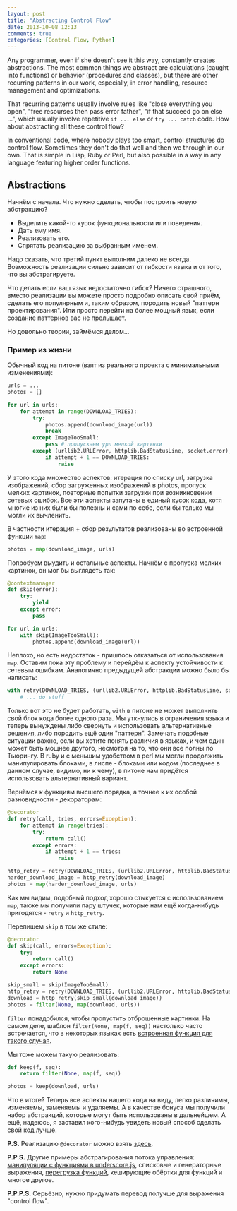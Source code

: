 ```yaml
---
layout: post
title: "Abstracting Control Flow"
date: 2013-10-08 12:13
comments: true
categories: [Control Flow, Python]
---
```


Any programmer, even if she doesn't see it this way, constantly creates abstractions. The most common things we abstract are calculations (caught into functions) or behavior (procedures and classes), but there are other recurring patterns in our work, especially, in error handling, resource management and optimizations.

That recurring patterns usually involve rules like "close everything you open", "free resourses then pass error father", "if that succeed go on else ...", which usually involve repetitive `if ... else` or `try ... catch` code. How about abstracting all these control flow?

In conventional code, where nobody plays too smart, control structures do control flow. Sometimes they don't do that well and then we through in our own. That is simple in Lisp, Ruby or Perl, but also possible in a way in any language featuring higher order functions.


## Abstractions

Начнём с начала. Что нужно сделать, чтобы построить новую абстракцию?

- Выделить какой-то кусок функциональности или поведения.
- Дать ему имя.
- Реализовать его.
- Спрятать реализацию за выбранным именем.

Надо сказать, что третий пункт выполним далеко не всегда. Возможность реализации сильно зависит от гибкости языка и от того, что вы абстрагируете.

Что делать если ваш язык недостаточно гибок? Ничего страшного, вместо реализации вы можете просто подробно описать свой приём, сделать его популярным и, таким образом, породить новый "паттерн проектирования". Или просто перейти на более мощный язык, если создание паттернов вас не прельщает.

Но довольно теории, займёмся делом...


### Пример из жизни

Обычный код на питоне (взят из реального проекта с минимальными изменениями):

``` python
urls = ...
photos = []

for url in urls:
    for attempt in range(DOWNLOAD_TRIES):
        try:
            photos.append(download_image(url))
            break
        except ImageTooSmall:
            pass # пропускаем урл мелкой картинки
        except (urllib2.URLError, httplib.BadStatusLine, socket.error), e:
            if attempt + 1 == DOWNLOAD_TRIES:
                raise
```

У этого кода множество аспектов: итерация по списку url, загрузка изображений, сбор загруженных изображений в photos, пропуск мелких картинок, повторные попытки загрузки при возникновении сетевых ошибок. Все эти аспекты запутаны в единый кусок кода, хотя многие из них были бы полезны и сами по себе, если бы только мы могли их вычленить.

В частности итерация + сбор результатов реализованы во встроенной функции <code>map</code>:

``` python
photos = map(download_image, urls)
```
Попробуем выудить и остальные аспекты. Начнём с пропуска мелких картинок, он мог бы выглядеть так:

``` python
@contextmanager
def skip(error):
    try:
        yield
    except error:
        pass

for url in urls:
    with skip(ImageTooSmall):
        photos.append(download_image(url))
```
Неплохо, но есть недостаток - пришлось отказаться от использования <code>map</code>. Оставим пока эту проблему и перейдём к аспекту устойчивости к сетевым ошибкам. Аналогично предыдущей абстракции можно было бы написать:

``` python
with retry(DOWNLOAD_TRIES, (urllib2.URLError, httplib.BadStatusLine, socket.error)):
    # ... do stuff
```
Только вот это не будет работать, <code>with</code> в питоне не может выполнить свой блок кода более одного раза. Мы уткнулись в ограничения языка и теперь вынуждены либо свернуть и использовать альтернативные решения, либо породить ещё один "паттерн". Замечать подобные ситуации важно, если вы хотите понять различия в языках, и чем один может быть мощнее другого, несмотря на то, что они все полны по Тьюрингу. В ruby и с меньшим удобством в perl мы могли продолжить манипулировать блоками, в лиспе - блоками или кодом (последнее в данном случае, видимо, ни к чему), в питоне нам придётся использовать альтернативный вариант.

Вернёмся к функциям высшего порядка, а точнее к их особой разновидности - декораторам:

``` python
@decorator
def retry(call, tries, errors=Exception):
    for attempt in range(tries):
        try:
            return call()
        except errors:
            if attempt + 1 == tries:
                raise

http_retry = retry(DOWNLOAD_TRIES, (urllib2.URLError, httplib.BadStatusLine, socket.error))
harder_download_image = http_retry(download_image)
photos = map(harder_download_image, urls)
```
Как мы видим, подобный подход хорошо стыкуется с использованием <code>map</code>, также мы получили пару штучек, которые нам ещё когда-нибудь пригодятся - <code>retry</code> и <code>http_retry</code>.

Перепишем <code>skip</code> в том же стиле:

``` python
@decorator
def skip(call, errors=Exception):
    try:
        return call()
    except errors:
        return None

skip_small = skip(ImageTooSmall)
http_retry = retry(DOWNLOAD_TRIES, (urllib2.URLError, httplib.BadStatusLine, socket.error))
download = http_retry(skip_small(download_image))
photos = filter(None, map(download, urls))
```
<code>filter</code> понадобился, чтобы пропустить отброшенные картинки. На самом деле, шаблон <code>filter(None, map(f, seq))</code> настолько часто встречается, что в некоторых языках есть <a href="http://clojuredocs.org/clojure_core/clojure.core/keep">встроенная функция для такого случая</a>.

Мы тоже можем такую реализовать:

``` python
def keep(f, seq):
    return filter(None, map(f, seq))

photos = keep(download, urls)
```
Что в итоге? Теперь все аспекты нашего кода на виду, легко различимы, изменяемы, заменяемы и удаляемы. А в качестве бонуса мы получили набор абстракций, которые могут быть использованы в дальнейшем. А ещё, надеюсь, я заставил кого-нибудь увидеть новый способ сделать свой код лучше.

<b>P.S.</b> Реализацию <code>@decorator</code> можно взять <a href="https://github.com/Suor/funcy/blob/master/funcy/decorators.py">здесь</a>.

<b>P.P.S.</b> Другие примеры абстрагирования потока управления: <a href="http://underscorejs.org/#functions">манипуляции с функциями в underscore.js</a>, списковые и генераторные выражения, <a href="https://github.com/Suor/overload">перегрузка функций</a>, кеширующие обёртки для функций и многое другое.

<b>P.P.P.S.</b> Серьёзно, нужно придумать перевод получше для выражения "control flow".

